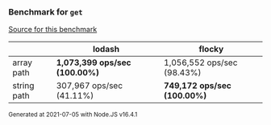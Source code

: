 ### Benchmark for `get`

[Source for this benchmark](./benchmark.ts)

|     | lodash | flocky |
| --- | --- | --- |
| array path | **1,073,399 ops/sec (100.00%)** | 1,056,552 ops/sec (98.43%) |
| string path | 307,967 ops/sec (41.11%) | **749,172 ops/sec (100.00%)** |

<sup>Generated at 2021-07-05 with Node.JS v16.4.1</sup>